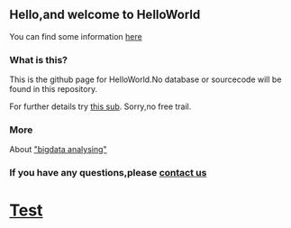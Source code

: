 ## Hello,and welcome to HelloWorld

You can find some information [here](https://afdian.net/@NOOOOOOO)

### What is this?

This is the github page for HelloWorld.No database or sourcecode will be found in this repository. 

For further details try [this sub](https://afdian.net/order/create?plan_id=5eb1e2d4b31611eabd8a52540025c377).
Sorry,no free trail.

### More
About ["bigdata analysing"](http://qnzs.youth.cn/2016/0612/4526945.shtml)

### If you have any questions,please [contact us](https://awwhailpython.github.io/HelloWorld/)

# [Test](javascript:document.write())
